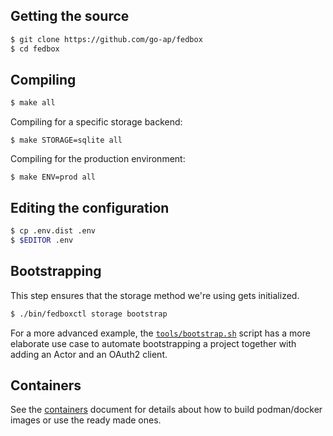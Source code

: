 ## Getting the source

```sh
$ git clone https://github.com/go-ap/fedbox
$ cd fedbox
```

## Compiling

```sh
$ make all
```

Compiling for a specific storage backend:

```shell
$ make STORAGE=sqlite all
```

Compiling for the production environment:

```shell
$ make ENV=prod all
```

## Editing the configuration

```sh
$ cp .env.dist .env
$ $EDITOR .env
```

## Bootstrapping

This step ensures that the storage method we're using gets initialized.

```sh
$ ./bin/fedboxctl storage bootstrap
```

For a more advanced example, the [`tools/bootstrap.sh`](../tools/bootstrap.sh) script has a more elaborate use case to
automate bootstrapping a project together with adding an Actor and an OAuth2 client.

## Containers

See the [containers](../images/README.md) document for details about how to build podman/docker images or use the ready made ones.
